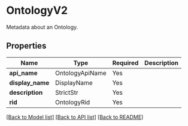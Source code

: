 # OntologyV2

Metadata about an Ontology.

## Properties
| Name | Type | Required | Description |
| ------------ | ------------- | ------------- | ------------- |
**api_name** | OntologyApiName | Yes |  |
**display_name** | DisplayName | Yes |  |
**description** | StrictStr | Yes |  |
**rid** | OntologyRid | Yes |  |


[[Back to Model list]](../../README.md#documentation-for-models) [[Back to API list]](../../README.md#documentation-for-api-endpoints) [[Back to README]](../../README.md)
